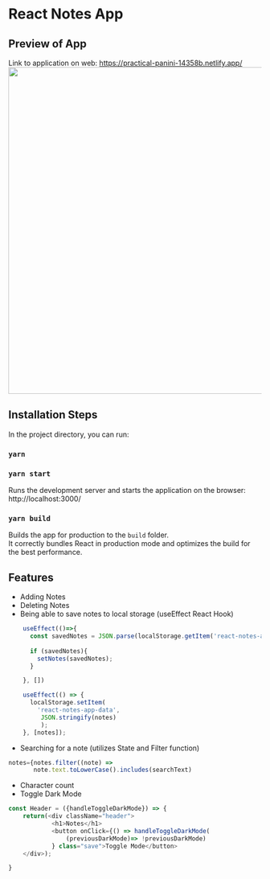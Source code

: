 # React Notes App
## Preview of App
Link to application on web: https://practical-panini-14358b.netlify.app/
<img src="https://i.imgur.com/GUc6vT5.png " width="650px"></img>
## Installation Steps

In the project directory, you can run:

### `yarn`

### `yarn start`
Runs the development server and starts the application on the browser: http://localhost:3000/


### `yarn build`

Builds the app for production to the `build` folder.\
It correctly bundles React in production mode and optimizes the build for the best performance.

## Features
- Adding Notes
- Deleting Notes
- Being able to save notes to local storage (useEffect React Hook)
```javascript
    useEffect(()=>{
      const savedNotes = JSON.parse(localStorage.getItem('react-notes-app-data'))
      
      if (savedNotes){
        setNotes(savedNotes);
      }

    }, [])

    useEffect(() => {
      localStorage.setItem(
        'react-notes-app-data',
         JSON.stringify(notes)
         );
    }, [notes]);
```
- Searching for a note (utilizes State and Filter function)
 ```javascript
 notes={notes.filter((note) =>
        note.text.toLowerCase().includes(searchText)
 ```
- Character count 
- Toggle Dark Mode
```javascript
const Header = ({handleToggleDarkMode}) => {
    return(<div className="header">
            <h1>Notes</h1>
            <button onClick={() => handleToggleDarkMode(
                (previousDarkMode)=> !previousDarkMode)
            } class="save">Toggle Mode</button>
    </div>);

}
```
